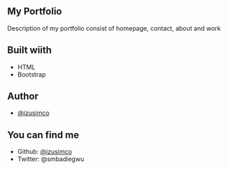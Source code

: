 
## My Portfolio

Description of my portfolio consist of homepage, contact, about and work
 
 ## Built wiith 
 - HTML
 - Bootstrap

## Author

- [@izusimco](https://www.github.com/izusimco)
 
 ## You can find me
 - Github: [@izusimco](https://www.github.com/izusimco)
 - Twitter: @smbadiegwu

